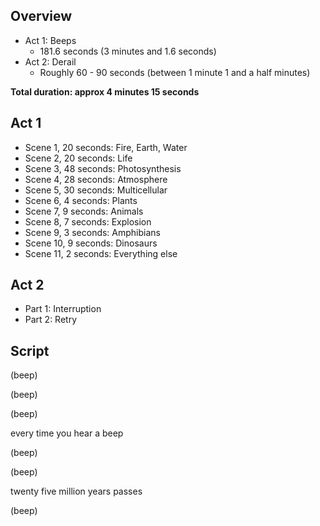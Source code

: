 
## Overview

- Act 1: Beeps
  - 181.6 seconds (3 minutes and 1.6 seconds) 
- Act 2: Derail
  - Roughly 60 - 90 seconds (between 1 minute 1 and a half minutes)
 
**Total duration: approx 4 minutes 15 seconds**

## Act 1

- Scene 1, 20 seconds: Fire, Earth, Water
- Scene 2, 20 seconds: Life
- Scene 3, 48 seconds: Photosynthesis
- Scene 4, 28 seconds: Atmosphere
- Scene 5, 30 seconds: Multicellular
- Scene 6, 4 seconds: Plants
- Scene 7, 9 seconds: Animals
- Scene 8, 7 seconds: Explosion
- Scene 9, 3 seconds: Amphibians
- Scene 10, 9 seconds: Dinosaurs
- Scene 11, 2 seconds: Everything else

## Act 2

- Part 1: Interruption
- Part 2: Retry

## Script

(beep)

(beep)

(beep)

every time you hear a beep

(beep)

(beep)

twenty five million years passes

(beep)
